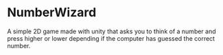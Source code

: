 # NumberWizard
A simple 2D game made with unity that asks you to think of a number and press higher or lower depending if the computer has guessed the correct number.
